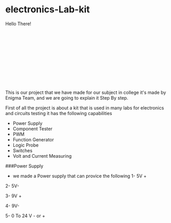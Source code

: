 # electronics-Lab-kit

<p style='width: 200px; height: 200px;'>Hello There!</p>

This is our project that we have made for our subject in college it's made by Enigma Team, and we are going to explain it Step By step.

First of all the project is about a kit that is used in many labs for electronics and circuits testing it has the following capabilities

- Power Supply
- Component Tester
- PWM
- Function Generator
- Logic Probe
- Switches 
- Volt and Current Measuring 



###Power Supply 
* we made a Power supply that can provice the following 
1- 5V +

2- 5V-

3- 9V +

4- 9V-

5- 0 To 24 V - or +
